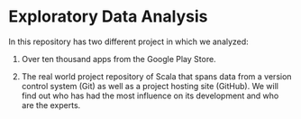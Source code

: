 # Exploratory Data Analysis
In this repository has two different project in which we analyzed:

1. Over ten thousand apps from the Google Play Store.

2. The real world project repository of Scala that spans data from a version control system (Git) as well as a project hosting site (GitHub). We will find out who has had the most influence on its development and who are the experts.
